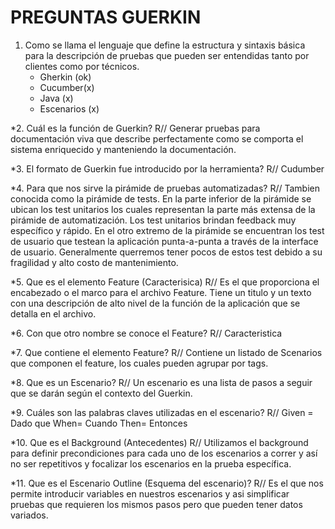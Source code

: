 # PREGUNTAS GUERKIN

1. Como se llama el lenguaje que define la estructura y sintaxis básica para la descripción de pruebas que pueden ser entendidas tanto por clientes como por técnicos.
	* Gherkin (ok)
	* Cucumber(x)
	* Java (x)
	* Escenarios (x)

     
*2.	Cuál es la función de Guerkin? 
R// Generar pruebas para documentación viva que describe perfectamente como se comporta el sistema enriquecido y manteniendo la documentación.

*3.	El formato de Guerkin fue introducido por la herramienta?
R// Cudumber

*4.	Para que nos sirve la pirámide de pruebas automatizadas?
R// Tambien conocida como la pirámide de tests.
En la parte inferior de la pirámide se ubican los test unitarios los cuales representan la parte más extensa de la pirámide de automatización. Los test unitarios brindan feedback muy específico y rápido.
En el otro extremo de la pirámide se encuentran los test de usuario que testean la aplicación punta-a-punta a través de la interface de usuario. Generalmente querremos tener pocos de estos test debido a su fragilidad y alto costo de mantenimiento.

*5.	Que es el elemento Feature (Caracterisica)
R// Es el  que proporciona el encabezado o el marco para el archivo Feature. Tiene un titulo y un texto con una descripción de alto nivel de la función de la aplicación que se detalla en el archivo.

*6.	Con que otro nombre se conoce el Feature?
R// Caracteristica

*7.	Que contiene el elemento Feature?
R// Contiene un listado de Scenarios que componen el feature, los cuales pueden agrupar por tags.

*8.	Que es un Escenario?
R// Un escenario es una lista de pasos a seguir que se darán según el contexto del Guerkin.

*9.	Cuáles son las palabras claves utilizadas en el escenario?
R//	 Given = Dado que
 	When= Cuando
	Then= Entonces

*10.	Que es el Background (Antecedentes)
R// Utilizamos el background para definir precondiciones para cada uno de los escenarios a correr y así no ser repetitivos y focalizar los escenarios en la prueba específica. 

*11.	Que es el Escenario Outline (Esquema del escenario)?
R// Es el que nos permite introducir variables en nuestros escenarios y asi simplificar pruebas que requieren los mismos pasos pero que pueden tener datos variados.
